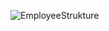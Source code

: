 ![EmployeeStrukture](https://user-images.githubusercontent.com/116736363/232181245-b80c52d6-7915-4b15-bbb5-0181c6410147.png)
